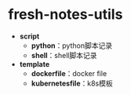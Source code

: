 # fresh-notes-utils

- **script**
  - **python**：python脚本记录
  - **shell**：shell脚本记录
- **template**
  - **dockerfile**：docker file
  - **kubernetesfile**：k8s模板


